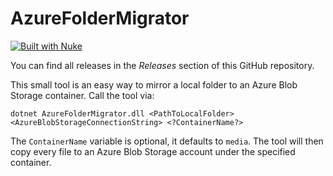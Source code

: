 # AzureFolderMigrator

[![Built with Nuke](http://nuke.build/rounded)](https://www.nuke.build)

You can find all releases in the _Releases_ section of this GitHub repository.

This small tool is an easy way to mirror a local folder to an Azure Blob Storage container. Call the tool via:

    dotnet AzureFolderMigrator.dll <PathToLocalFolder> <AzureBlobStorageConnectionString> <?ContainerName?>

The `ContainerName` variable is optional, it defaults to `media`. The tool will then copy every file to an Azure Blob Storage account under the specified container.
